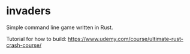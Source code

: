 # invaders
Simple command line game written in Rust. 

Tutorial for how to build: https://www.udemy.com/course/ultimate-rust-crash-course/
